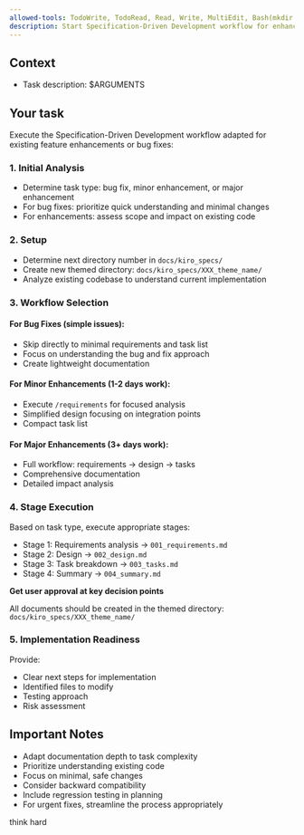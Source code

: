 ```yaml
---
allowed-tools: TodoWrite, TodoRead, Read, Write, MultiEdit, Bash(mkdir:*), Grep, Glob, Task
description: Start Specification-Driven Development workflow for enhancement or bug fix tasks
---
```


## Context

- Task description: $ARGUMENTS

## Your task

Execute the Specification-Driven Development workflow adapted for existing feature enhancements or bug fixes:

### 1. Initial Analysis

- Determine task type: bug fix, minor enhancement, or major enhancement
- For bug fixes: prioritize quick understanding and minimal changes
- For enhancements: assess scope and impact on existing code

### 2. Setup

- Determine next directory number in `docs/kiro_specs/`
- Create new themed directory: `docs/kiro_specs/XXX_theme_name/`
- Analyze existing codebase to understand current implementation

### 3. Workflow Selection

#### For Bug Fixes (simple issues):
- Skip directly to minimal requirements and task list
- Focus on understanding the bug and fix approach
- Create lightweight documentation

#### For Minor Enhancements (1-2 days work):
- Execute `/requirements` for focused analysis
- Simplified design focusing on integration points
- Compact task list

#### For Major Enhancements (3+ days work):
- Full workflow: requirements → design → tasks
- Comprehensive documentation
- Detailed impact analysis

### 4. Stage Execution

Based on task type, execute appropriate stages:
- Stage 1: Requirements analysis → `001_requirements.md`
- Stage 2: Design → `002_design.md`
- Stage 3: Task breakdown → `003_tasks.md`
- Stage 4: Summary → `004_summary.md`

**Get user approval at key decision points**

All documents should be created in the themed directory:
`docs/kiro_specs/XXX_theme_name/`

### 5. Implementation Readiness

Provide:
- Clear next steps for implementation
- Identified files to modify
- Testing approach
- Risk assessment

## Important Notes

- Adapt documentation depth to task complexity
- Prioritize understanding existing code
- Focus on minimal, safe changes
- Consider backward compatibility
- Include regression testing in planning
- For urgent fixes, streamline the process appropriately

think hard
